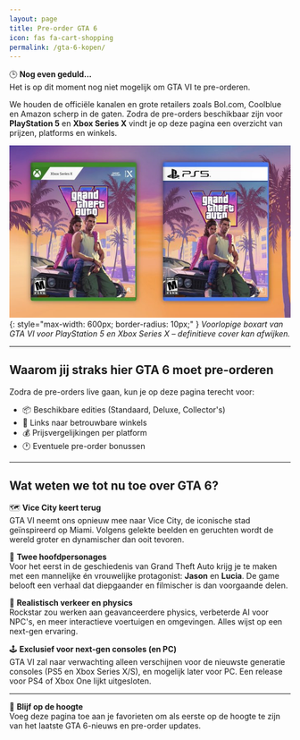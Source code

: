 ```yaml
---
layout: page
title: Pre-order GTA 6
icon: fas fa-cart-shopping
permalink: /gta-6-kopen/
---
```

🕒 **Nog even geduld...**  
Het is op dit moment nog niet mogelijk om GTA VI te pre-orderen.

We houden de officiële kanalen en grote retailers zoals Bol.com, Coolblue en Amazon scherp in de gaten. Zodra de pre-orders beschikbaar zijn voor **PlayStation 5** en **Xbox Series X** vindt je op deze pagina een overzicht van prijzen, platforms en winkels.

![GTA 6 Boxart voor PS5 en Xbox Series X](/assets/img/gta-6-boxart.jpg){: style="max-width: 600px; border-radius: 10px;" }
*Voorlopige boxart van GTA VI voor PlayStation 5 en Xbox Series X – definitieve cover kan afwijken.*

---

## Waarom jij straks hier GTA 6 moet pre-orderen

Zodra de pre-orders live gaan, kun je op deze pagina terecht voor:

- 📦 Beschikbare edities (Standaard, Deluxe, Collector's)
- 🛒 Links naar betrouwbare winkels
- 💰 Prijsvergelijkingen per platform
- 🕐 Eventuele pre-order bonussen

---

## Wat weten we tot nu toe over GTA 6?

🗺️ **Vice City keert terug**  
GTA VI neemt ons opnieuw mee naar Vice City, de iconische stad geïnspireerd op Miami. Volgens gelekte beelden en geruchten wordt de wereld groter en dynamischer dan ooit tevoren.

👥 **Twee hoofdpersonages**  
Voor het eerst in de geschiedenis van Grand Theft Auto krijg je te maken met een mannelijke én vrouwelijke protagonist: **Jason** en **Lucia**. De game belooft een verhaal dat diepgaander en filmischer is dan voorgaande delen.

🚗 **Realistisch verkeer en physics**  
Rockstar zou werken aan geavanceerdere physics, verbeterde AI voor NPC's, en meer interactieve voertuigen en omgevingen. Alles wijst op een next-gen ervaring.

🕹️ **Exclusief voor next-gen consoles (en PC)**  
GTA VI zal naar verwachting alleen verschijnen voor de nieuwste generatie consoles (PS5 en Xbox Series X/S), en mogelijk later voor PC. Een release voor PS4 of Xbox One lijkt uitgesloten.

---

🔔 **Blijf op de hoogte**  
Voeg deze pagina toe aan je favorieten om als eerste op de hoogte te zijn van het laatste GTA 6-nieuws en pre-order updates.